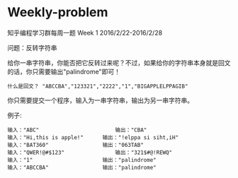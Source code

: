 # Weekly-problem

知乎编程学习群每周一题 Week 1      2016/2/22-2016/2/28

问题：反转字符串

给你一串字符串，你能否把它反转过来呢？不过，如果给你的字符串本身就是回文的话，你只需要输出"palindrome"即可！


	什么是回文？ "ABCCBA","123321","2222","1","BIGAPPLELPPAGIB"

你只需要提交一个程序，输入为一串字符串，输出为另一串字符串。

例子:

	输入："ABC"						输出："CBA"
	输入："Hi,this is apple!"		输出："!elppa si siht,iH"
	输入："BAT360"					输出："063TAB"	
	输入："QWER!@#$123"				输出："321$#@!REWQ"
	输入："1"						输出："palindrome"
	输入："ABCCBA"					输出："palindrome"

